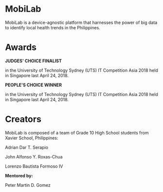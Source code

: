 # MobiLab

MobiLab is a device-agnostic platform that harnesses the power of big data to identify local health trends in the Philippines.

# Awards

**JUDGES' CHOICE FINALIST** 

in the University of Technology Sydney (UTS) IT Competition Asia 2018
held in Singapore last April 24, 2018.

**PEOPLE'S CHOICE WINNER** 

in the University of Technology Sydney (UTS) IT Competition Asia 2018
held in Singapore last April 24, 2018.

# Creators

MobiLab is composed of a team of Grade 10 High School students from Xavier School, Philippines:

Adrian Dar T. Serapio

John Alfonso Y. Roxas-Chua

Lorenzo Bautista Formoso IV

**Mentored by:**

Peter Martin D. Gomez

